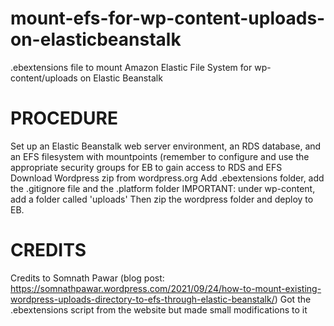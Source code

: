 # mount-efs-for-wp-content-uploads-on-elasticbeanstalk
.ebextensions file to mount Amazon Elastic File System for wp-content/uploads on Elastic Beanstalk

# PROCEDURE
Set up an Elastic Beanstalk web server environment, an RDS database, and an EFS filesystem with mountpoints (remember to configure and use the appropriate security groups for EB to gain access to RDS and EFS
Download Wordpress zip from wordpress.org
Add .ebextensions folder, add the .gitignore file and the .platform folder
IMPORTANT: under wp-content, add a folder called 'uploads'
Then zip the wordpress folder and deploy to EB.

# CREDITS
Credits to Somnath Pawar (blog post: https://somnathpawar.wordpress.com/2021/09/24/how-to-mount-existing-wordpress-uploads-directory-to-efs-through-elastic-beanstalk/)
Got the .ebextensions script from the website but made small modifications to it
